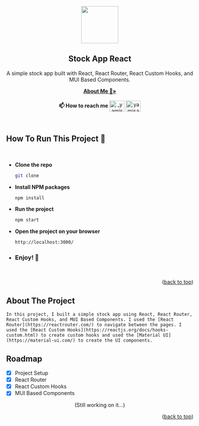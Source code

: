 <div align="center">
  <a href="https://avatars.githubusercontent.com/u/84624853?v=4">
    <img src="https://avatars.githubusercontent.com/u/84624853?v=4" width="100" height="100">
  </a>

  <h2 align="center">Stock App React</h2>

  <p align="center">
    A simple stock app built with React, React Router, React Custom Hooks, and MUI Based Components.
  </p>

  <p>
    <a href="https://github.com/yamisagi/yamisagi"><strong>About Me 💙»</strong></a>
    <br />
    <br />
     <strong>📫 How to reach me</strong> <a href="https://twitter.com/_yamisagi" target="blank"><img align="center" src="https://raw.githubusercontent.com/rahuldkjain/github-profile-readme-generator/master/src/images/icons/Social/twitter.svg" alt="_yamisagi" height="30" width="40" /></a>
    <a href="https://linkedin.com/in/yamisagi" target="blank"><img align="center" src="https://raw.githubusercontent.com/rahuldkjain/github-profile-readme-generator/master/src/images/icons/Social/linked-in-alt.svg" alt="yamisagi" height="30" width="40" /></a>
  </p>
</div>

<br/>

## How To Run This Project 🚀

<br/>

- <strong>Clone the repo</strong>

  ```sh
  git clone
  ```

- <strong>Install NPM packages</strong>

  ```sh
  npm install
  ```

- <strong>Run the project</strong>

  ```sh
  npm start
  ```

- <strong>Open the project on your browser</strong>

  ```sh
  http://localhost:3000/
  ```

- ### <strong>Enjoy! 🎉</strong>

<br/>

<p align="right">(<a href="#top">back to top</a>)</p>

<!-- ABOUT THE PROJECT -->

## About The Project

<!-- add asset here later -->
<!--<img src="https://github.com/yamisagi/us/blob/main/assets/product.gif" width="350" height="550"> -->

    In this project, I built a simple stock app using React, React Router, React Custom Hooks, and MUI Based Components. I used the [React Router](https://reactrouter.com/) to navigate between the pages. I used the [React Custom Hooks](https://reactjs.org/docs/hooks-custom.html) to create custom hooks and used the [Material UI](https://material-ui.com/) to create the UI components.

<!-- ROADMAP -->

## Roadmap

- [x] Project Setup
- [x] React Router
- [x] React Custom Hooks
- [x] MUI Based Components

<p align="center">(Still working on it...)</p>

<p align="right">(<a href="#top">back to top</a>)</p>

<!-- ACKNOWLEDGMENTS
## Acknowledgments
* [Choose an Open Source License](https://choosealicense.com)
* [GitHub Emoji Cheat Sheet](https://www.webpagefx.com/tools/emoji-cheat-sheet)
* [Malven's Flexbox Cheatsheet](https://flexbox.malven.co/)
* [Malven's Grid Cheatsheet](https://grid.malven.co/)
* [Img Shields](https://shields.io)
* [GitHub Pages](https://pages.github.com)
* [Font Awesome](https://fontawesome.com)
* [React Icons](https://react-icons.github.io/react-icons/search)
<p align="right">(<a href="#top">back to top</a>)</p>
 -->

<!-- MARKDOWN LINKS & IMAGES -->
<!-- https://www.markdownguide.org/basic-syntax/#reference-style-links -->

[contributors-shield]: https://img.shields.io/github/contributors/othneildrew/Best-README-Template.svg?style=for-the-badge
[contributors-url]: https://github.com/othneildrew/Best-README-Template/graphs/contributors
[forks-shield]: https://img.shields.io/github/forks/othneildrew/Best-README-Template.svg?style=for-the-badge
[forks-url]: https://github.com/othneildrew/Best-README-Template/network/members
[stars-shield]: https://img.shields.io/github/stars/othneildrew/Best-README-Template.svg?style=for-the-badge
[stars-url]: https://github.com/othneildrew/Best-README-Template/stargazers
[issues-shield]: https://img.shields.io/github/issues/othneildrew/Best-README-Template.svg?style=for-the-badge
[issues-url]: https://github.com/othneildrew/Best-README-Template/issues
[license-shield]: https://img.shields.io/github/license/othneildrew/Best-README-Template.svg?style=for-the-badge
[license-url]: https://github.com/othneildrew/Best-README-Template/blob/master/LICENSE.txt
[linkedin-shield]: https://img.shields.io/badge/-LinkedIn-black.svg?style=for-the-badge&logo=linkedin&colorB=555
[linkedin-url]: https://linkedin.com/in/othneildrew
[product-screenshot]: assets/product.gif
